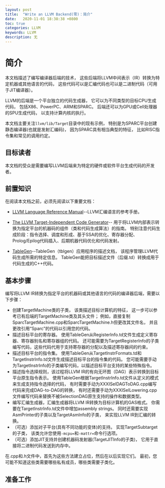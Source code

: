 ```yaml
---
layout: post
title:  "Write an LLVM Backend(零)：简介"
date:   2020-11-01 18:38:38 +0800
toc: true
categories: LLVM
keywords: LLVM
description: 无
---
```


# 简介

本文档描述了编写编译器后端的技术，
这些后端将LLVM中间表示（IR）转换为特定机器或其他语言的代码，
这些代码可以是汇编代码也可以是二进制代码（可用于JIT编译器）。

LLVM的后端是一个平台独立的代码生成器，
它可以为不同类型的目标CPU生成代码，
包括X86、PowerPC、ARM和SPARC。
后端还可以为GPU或Cell处理器的SPU生成代码，
以支持计算内核的执行。

本文档主要关注`llvm/lib/Target`目录中的现有示例，
特别是为SPARC平台创建静态编译器(也就是发射汇编码)，
因为SPARC具有相当典型的特征，
比如RISC指令集和常见的调用约定。

## 目标读者

本文档的受众是需要编写LLVM后端来为特定的硬件或软件平台生成代码的开发者。

## 前置知识

在阅读本文档之前，必须先阅读以下重要文档：

- [LLVM Language Reference Manual](https://releases.llvm.org/11.0.0/docs/LangRef.html)--LLVM汇编语言的参考手册。

- [The LLVM Target-Independent Code Generator](https://releases.llvm.org/11.0.0/docs/CodeGenerator.html)--
用于将LLVM内部表示转换为指定平台的机器码的组件（类和代码生成算法）的指南。
特别注意代码生成阶段：指令选择、调度和形成、基于SSA的优化、寄存器分配、Prolog/Epilog代码插入、后期机器代码优化和代码发射。

- [TableGen](https://releases.llvm.org/11.0.0/docs/TableGen/index.html)--TableGen（tblgen）应用程序的描述文档，
该程序管理LLVM代码生成所需的特定信息。
TableGen能把目标描述文件（后缀.td）转换成用于代码生成的C++代码。

## 基本步骤

编写将LLVM IR转换为指定平台的机器码或其他语言的代码的编译器后端，需要以下步骤：

- 创建TargetMachine类的子类，
该类描述目标计算机的特征，
这一步可以参考已有后端的TargetMachine类及其头文件；
例如，直接复制SparcTargetMachine.cpp和SparcTargetMachine.h但更改其文件名，
并且更改引用“Sparc”的代码以引用您的代码。
- 描述目标平台的寄存器。
使用TableGen从RegisterInfo.td文件生成定义寄存器、寄存器别名和寄存器组的代码。
还可能需要为TargetRegisterInfo的子类编写代码，这些代码代用于支持寄存器的分配以及描述寄存器间的约束。
- 描述目标平台的指令集。
使用TableGen从TargetInstrFormats.td和TargetInstrInfo.td文件生成描述目标平台的指令集的代码。
您可能需要手动为TargetInstrInfo的子类编写代码，以描述目标平台支持的某些特殊指令。
- 描述指令选择规则，该过程将LLVM IR的有向无环图（DAG）表示转换到目标平台原生指令表示。
使用TableGen根据TargetInstrInfo.td文件从定义的模式来生成支持指令选择的代码，
有时需要手动为XXXISelDAGToDAG.cpp编写代码来完成DAG-to-DAG的转换，
有时还需要手动为XXXISelLowering.cpp文件编写代码来替换不被SelectionDAG原生支持的操作和数据类型。
- 编写汇编生成器，汇编生成器将LLVM IR转换为目标计算机的GAS格式。
你需要在TargetInstrInfo.td文件中增加assembly strings。
同时还需要实现AsmPrinter的子类以及TargetAsmInfo的子类，
来实现LLVM IR到汇编的转换。
- （可选）添加对子平台(具有不同功能的变体)的支持。
实现TargetSubtarget的子类，
该类允许您使用`-mcpu=`和`-mattr=`命令行选项。
- （可选）添加JIT支持并创建机器码发射器(TargetJITInfo的子类)，
它用于直接将二进制代码发送到内存中。

在.cpp和.h文件中，首先为这些方法建立占位，然后在以后实现它们。
最初，您可能不知道这些类需要哪些私有成员，哪些类需要子类化。

## 准备工作

